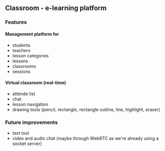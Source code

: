 ## Classroom - e-learning platform

### Features
#### Management platform for
* students
* teachers
* lesson categories
* lessons
* classrooms
* sessions
#### Virtual classroom (real-time)
* attende list
* chat
* lesson navigation
* drawing tools (pencil, rectangle, rectangle outline, line, highlight, eraser)

### Future improvements
* text tool
* video and audio chat (maybe through WebRTC as we're already using a socket server)
